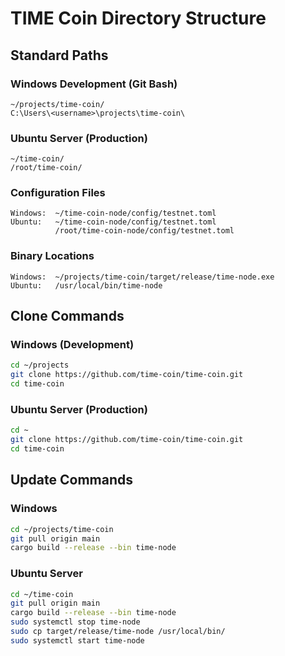 # TIME Coin Directory Structure

## Standard Paths

### Windows Development (Git Bash)
```
~/projects/time-coin/
C:\Users\<username>\projects\time-coin\
```

### Ubuntu Server (Production)
```
~/time-coin/
/root/time-coin/
```

### Configuration Files
```
Windows:  ~/time-coin-node/config/testnet.toml
Ubuntu:   ~/time-coin-node/config/testnet.toml
          /root/time-coin-node/config/testnet.toml
```

### Binary Locations
```
Windows:  ~/projects/time-coin/target/release/time-node.exe
Ubuntu:   /usr/local/bin/time-node
```

## Clone Commands

### Windows (Development)
```bash
cd ~/projects
git clone https://github.com/time-coin/time-coin.git
cd time-coin
```

### Ubuntu Server (Production)
```bash
cd ~
git clone https://github.com/time-coin/time-coin.git
cd time-coin
```

## Update Commands

### Windows
```bash
cd ~/projects/time-coin
git pull origin main
cargo build --release --bin time-node
```

### Ubuntu Server
```bash
cd ~/time-coin
git pull origin main
cargo build --release --bin time-node
sudo systemctl stop time-node
sudo cp target/release/time-node /usr/local/bin/
sudo systemctl start time-node
```
